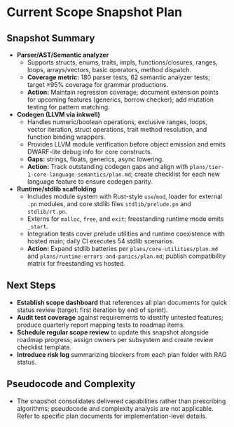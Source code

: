 # Current Scope Snapshot Plan

## Snapshot Summary
- **Parser/AST/Semantic analyzer**
  - Supports structs, enums, traits, impls, functions/closures, ranges, loops, arrays/vectors, basic operators, method dispatch.
  - **Coverage metric:** 180 parser tests, 62 semantic analyzer tests; target ≥95% coverage for grammar productions.
  - **Action:** Maintain regression coverage; document extension points for upcoming features (generics, borrow checker); add mutation testing for pattern matching.
- **Codegen (LLVM via inkwell)**
  - Handles numeric/boolean operations, exclusive ranges, loops, vector iteration, struct operations, trait method resolution, and function binding wrappers.
  - Provides LLVM module verification before object emission and emits DWARF-lite debug info for core constructs.
  - **Gaps:** strings, floats, generics, async lowering.
  - **Action:** Track outstanding codegen gaps and align with `plans/tier-1-core-language-semantics/plan.md`; create checklist for each new language feature to ensure codegen parity.
- **Runtime/stdlib scaffolding**
  - Includes module system with Rust-style `use`/`mod`, loader for external `.pn` modules, and core stdlib files `stdlib/prelude.pn` and `stdlib/rt.pn`.
  - Externs for `malloc`, `free`, and `exit`; freestanding runtime mode emits `_start`.
  - Integration tests cover prelude utilities and runtime coexistence with hosted main; daily CI executes 54 stdlib scenarios.
  - **Action:** Expand stdlib batteries per `plans/core-utilities/plan.md` and `plans/runtime-errors-and-panics/plan.md`; publish compatibility matrix for freestanding vs hosted.

## Next Steps
- **Establish scope dashboard** that references all plan documents for quick status review (target: first iteration by end of sprint).
- **Audit test coverage** against requirements to identify untested features; produce quarterly report mapping tests to roadmap items.
- **Schedule regular scope review** to update this snapshot alongside roadmap progress; assign owners per subsystem and create review checklist template.
- **Introduce risk log** summarizing blockers from each plan folder with RAG status.

## Pseudocode and Complexity
- The snapshot consolidates delivered capabilities rather than prescribing algorithms; pseudocode and complexity analysis are not applicable. Refer to specific plan documents for implementation-level details.

